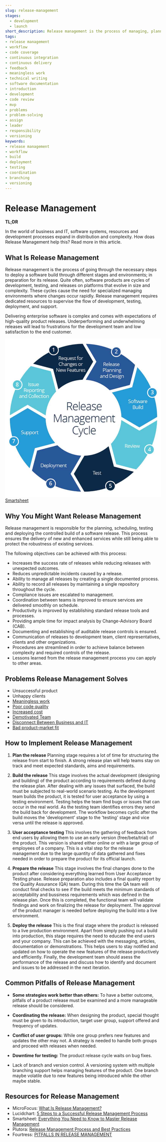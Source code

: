 ```yaml
---
slug: release-management
stages:
  - development
  - launch
short_description: Release management is the process of managing, planning, designing, scheduling, testing, controlling and deploying of a software build through different stages and environments; in preparation for software releases.
tags:
- release management
- workflow
- code coverage
- continuous integration
- continuous delivery
- feedback
- meaningless work
- technical writing
- software documentation
- introduction
- development
- code review
- mvp
- problems
- problem-solving
- assign
- leader
- responsibility
- versioning
keywords:
- release management
- workflow
- build
- deployment
- testing
- coordination
- branching
- versioning
---
```


# Release Management

**TL;DR**

In the world of business and IT, software systems, resources and development processes  expand in distribution and complexity. How doas Release Management help this? Read more in this article.

## What Is Release Management

Release management is the process of going through the necessary steps to deploy a software build through different stages and environments; in preparation for its release. Quite often, software products are cycles of development, testing, and releases on platforms that evolve in size and complexity. These cycles cause the need for specialized managing environments where changes occur rapidly. Release management requires dedicated resources to supervise the flow of development, testing, deployment, and support.

Delivering enterprise software is complex and comes with expectations of high-quality product releases. Underperforming and underwhelming releases will lead to frustrations for the development team and low satisfaction to the end customer.

![Release Management](/files/release_management.jpg)
[Smartsheet](https://www.smartsheet.com/release-management-process)

## Why You Might Want Release Management

Release management is responsible for the planning, scheduling, testing and deploying the controlled build of a software release. This process ensures the delivery of new and enhanced services while still being able to protect the robustness of existing services.

The following objectives can be achieved with this process:

- Increases the success rate of releases while reducing releases with unexpected outcomes.
- Reduces unpredictable incidents caused by a release.
- Ability to manage all releases by creating a single documented process.
- Ability to record all releases by maintaining a single repository throughout the cycle.
- Compliance issues are escalated to management.
- Coordination between teams is improved to ensure services are delivered smoothly on schedule.
- Productivity is improved by establishing standard release tools and processes.
- Providing ample time for impact analysis by Change-Advisory Board (CAB).
- Documenting and establishing of auditable release controls is ensured.
- Communication of releases to development team, client representatives, clients and other organizations.
- Procedures are streamlined in order to achieve balance between complexity and required controls of the release.
- Lessons learned from the release management process you can apply to other areas.

## Problems Release Management Solves

- Unsuccessful product
- Unhappy clients
- [Meaningless work](/problems/meaningless-work)
- [Poor code quality](/problems/poor-code-quality)
- [Increased cost](/problems/increased-cost)
- [Demotivated Team](/problems/demotivated-team)
- [Disconnect Between Business and IT](/problems/disconnect-between-business-and-it)
- [Bad product-market fit](/problems/bad-product-market-fit)

## How to Implement Release Management

1. **Plan the release**
   Planning stage requires a lot of time for structuring the release from start to finish. A strong release plan will help teams stay on track and meet expected standards, aims and requirements.

2. **Build the release**
This stage involves the actual development (designing and building) of the product according to requirements defined during the release plan. After dealing with any issues that surfaced, the build must be subjected to real-world scenario testing. As the development team builds the product, it is tested for user acceptance by using a testing environment. Testing helps the team find bugs or issues that can occur in the real world. As the testing team identifies errors they send the build back for development. The workflow becomes cyclic after the build moves the 'development' stage to the 'testing' stage and vice versa until the release is approved.

3. **User acceptance testing**
   This involves the gathering of feedback from end users by allowing them to use an early version (free/beta/trial) of the product. This version is shared either online or with a large group of employees of a company. This is a vital step for the release management due to the large quantity of data gathered and fixes needed in order to prepare the product for its official launch.

4. **Prepare the release**
   This stage involves the final changes done to the product after considering everything learned from User Acceptance Testing phase. Release preparation also includes a final quality report by the Quality Assurance (QA) team. During this time the QA team will conduct final checks to see if the build meets the minimum standards of acceptability and bussiness requirements which was defined in the release plan. Once this is completed, the functional team will validate findings and work on finalizing the release for deployment. The approval of the product manager is needed before deploying the build into a live environment.

5. **Deploy the release**
   This is the final stage where the product is released to a live production environment. Apart from simply pushing out a build into production, this stage requires the need to educate the end users and your company. This can be achieved with the messaging, articles, documentation or demonstrations. This helps users to stay notified and updated on how to operate the new features of the release productively and efficiently. Finally, the development team should asess the performance of the release and discuss how to identify and document and issues to be addressed in the next iteration.

## Common Pitfalls of Release Management

- **Some strategies work better than others:**
  To have a better outcome, pitfalls of a product release must be examined and a more manageable release should be considered.

- **Coordinating the release:**
  When designing the product, special thought must be given to its introduction, target user group, support offered and frequency of updates.

- **Conflict of user groups:**
  While one group prefers new features and updates the other may not. A strategy is needed to handle both groups and proceed with releases when needed.

- **Downtime for testing:**
The product release cycle waits on bug fixes.

- Lack of branch and version control.
  A versioning system with multiple branching support helps managing features of the product. One branch maybe volatile due to new features being introduced while the other maybe stable.

## Resources for Release Management

- MicroFocus: [What Is Release Management?](https://www.microfocus.com/en-us/what-is/release-management)
- Lucidchart: [5 Steps to a Successful Release Management Process](https://www.lucidchart.com/blog/release-management-process)
- Smartsheet: [Everything You Need to Know to Master Release Management](https://www.smartsheet.com/release-management-process)
- Plutora: [Release Management Process and Best Practices](https://www.plutora.com/blog/release-management-best-practices)
- Fourtress: [PITFALLS IN RELEASE MANAGEMENT](https://fourtress.nl/en/blog/pitfalls-release-management/)
